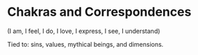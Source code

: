 # Chakras and Correspondences

(I am, I feel, I do, I love, I express, I see, I understand)

Tied to: sins, values, mythical beings, and dimensions.